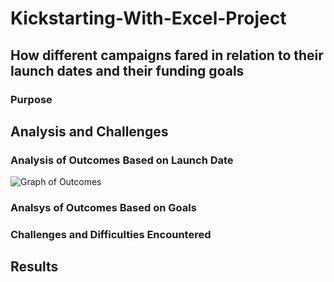 # Kickstarting-With-Excel-Project
## How different campaigns fared in relation to their launch dates and their funding goals
### Purpose
## Analysis and Challenges 
### Analysis of Outcomes Based on Launch Date
![Graph of Outcomes](/../main/assets/images/Outcomes-Based-on-Launch-Date.png)
### Analsys of Outcomes Based on Goals
### Challenges and Difficulties Encountered 
## Results
